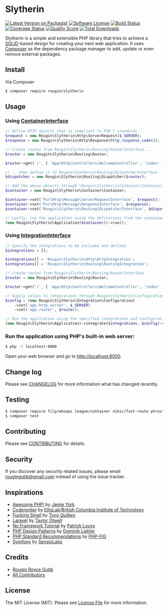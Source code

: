 # Slytherin

[![Latest Version on Packagist][ico-version]][link-packagist]
[![Software License][ico-license]](LICENSE.md)
[![Build Status][ico-travis]][link-travis]
[![Coverage Status][ico-scrutinizer]][link-scrutinizer]
[![Quality Score][ico-code-quality]][link-code-quality]
[![Total Downloads][ico-downloads]][link-downloads]

Slytherin is a simple and extensible PHP library that tries to achieve a [SOLID](https://en.wikipedia.org/wiki/SOLID_(object-oriented_design))-based design for creating your next web application. It uses [Composer](https://getcomposer.org) as the dependency package manager to add, update or even remove external packages.

## Install

Via Composer

``` bash
$ composer require rougin/slytherin
```

## Usage

### Using [ContainerInterface](https://github.com/rougin/slytherin/blob/master/src/Container/ContainerInterface.php)

``` php
// Define HTTP objects that is compliant to PSR-7 standards
$request = new Rougin\Slytherin\Http\ServerRequest($_SERVER);
$response = new Rougin\Slytherin\Http\Response(http_response_code());

// Create routes from Rougin\Slytherin\Routing\RouterInterface...
$router = new Rougin\Slytherin\Routing\Router;

$router->get('/', [ 'App\Http\Controllers\WelcomeController', 'index' ]);

// ...then define it to Rougin\Slytherin\Routing\DispatcherInterface
$dispatcher = new Rougin\Slytherin\Routing\Dispatcher($router);

// Add the above objects through \Rougin\Slytherin\Container\ContainerInterface
$container = new Rougin\Slytherin\Container\Container;

$container->set('Psr\Http\Message\ServerRequestInterface', $request);
$container->set('Psr\Http\Message\ResponseInterface', $response);
$container->set('Rougin\Slytherin\Routing\DispatcherInterface', $dispatcher);

// Lastly, run the application using the definitions from the container
(new Rougin\Slytherin\Application($container))->run();
```

### Using [IntegrationInterface](https://github.com/rougin/slytherin/blob/master/src/Integration/IntegrationInterface.php)

``` php
// Specify the integrations to be included and defined
$integrations = [];

$integrations[] = 'Rougin\Slytherin\Http\HttpIntegration';
$integrations[] = 'Rougin\Slytherin\Routing\RoutingIntegration';

// Create routes from Rougin\Slytherin\Routing\RouterInterface
$router = new Rougin\Slytherin\Routing\Router;

$router->get('/', [ 'App\Http\Controllers\WelcomeController', 'index' ]);

// Supply values to integrations through Rougin\Slytherin\Configuration
$config = (new Rougin\Slytherin\Integration\Configuration)
    ->set('app.http.server', $_SERVER)
    ->set('app.router', $router);

// Run the application using the specified integrations and configuration
(new Rougin\Slytherin\Application)->integrate($integrations, $config)->run();
```

### Run the application using PHP's built-in web server:

``` bash
$ php -S localhost:8000
```

Open your web browser and go to [http://localhost:8000](http://localhost:8000).

## Change log

Please see [CHANGELOG](CHANGELOG.md) for more information what has changed recently.

## Testing

``` bash
$ composer require filp/whoops league/container nikic/fast-route phroute/phroute rdlowrey/auryn twig/twig zendframework/zend-stratigility --dev
$ composer test
```

## Contributing

Please see [CONTRIBUTING](CONTRIBUTING.md) for details.

## Security

If you discover any security related issues, please email rougingutib@gmail.com instead of using the issue tracker.

## Inspirations

* [Awesome PHP!](https://github.com/ziadoz/awesome-php) by [Jamie York](https://github.com/ziadoz)
* [Codeigniter](https://codeigniter.com) by [EllisLab](https://ellislab.com)/[British Columbia Institute of Technology](http://www.bcit.ca)
* [Fucking Small](https://github.com/trq/fucking-small) by [Tony Quilkey](https://github.com/trq)
* [Laravel](https://laravel.com) by [Taylor Otwell](https://github.com/taylorotwell)
* [No Framework Tutorial](https://github.com/PatrickLouys/no-framework-tutorial) by [Patrick Louys](https://github.com/PatrickLouys)
* [PHP Design Patterns](http://designpatternsphp.readthedocs.org/en/latest) by [Dominik Liebler](https://github.com/domnikl)
* [PHP Standard Recommendations](http://www.php-fig.org/psr) by [PHP-FIG](http://www.php-fig.org)
* [Symfony](http://symfony.com) by [SensioLabs](https://sensiolabs.com)

## Credits

- [Rougin Royce Gutib][link-author]
- [All Contributors][link-contributors]

## License

The MIT License (MIT). Please see [License File](LICENSE.md) for more information.

[ico-version]: https://img.shields.io/packagist/v/rougin/slytherin.svg?style=flat-square
[ico-license]: https://img.shields.io/badge/license-MIT-brightgreen.svg?style=flat-square
[ico-travis]: https://img.shields.io/travis/rougin/slytherin/master.svg?style=flat-square
[ico-scrutinizer]: https://img.shields.io/scrutinizer/coverage/g/rougin/slytherin.svg?style=flat-square
[ico-code-quality]: https://img.shields.io/scrutinizer/g/rougin/slytherin.svg?style=flat-square
[ico-downloads]: https://img.shields.io/packagist/dt/rougin/slytherin.svg?style=flat-square

[link-packagist]: https://packagist.org/packages/rougin/slytherin
[link-travis]: https://travis-ci.org/rougin/slytherin
[link-scrutinizer]: https://scrutinizer-ci.com/g/rougin/slytherin/code-structure
[link-code-quality]: https://scrutinizer-ci.com/g/rougin/slytherin
[link-downloads]: https://packagist.org/packages/rougin/slytherin
[link-author]: https://github.com/rougin
[link-contributors]: ../../contributors

